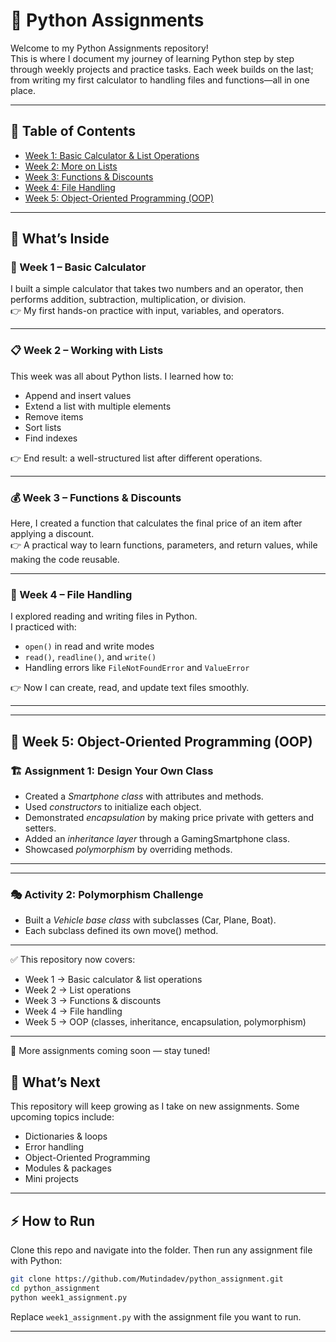 # 📘 Python Assignments  

Welcome to my Python Assignments repository!  
This is where I document my journey of learning Python step by step through weekly projects and practice tasks. Each week builds on the last; from writing my first calculator to handling files and functions—all in one place.  

---

## 📑 Table of Contents
- [Week 1: Basic Calculator & List Operations](#-week-1-basic-calculator--list-operations)
- [Week 2: More on Lists](#-week-2-more-on-lists)
- [Week 3: Functions & Discounts](#-week-3-functions--discounts)
- [Week 4: File Handling](#-week-4-file-handling)
- [Week 5: Object-Oriented Programming (OOP)](#-week-5-object-oriented-programming-oop)

---

## 🚀 What’s Inside  

### 🧮 Week 1 – Basic Calculator  
I built a simple calculator that takes two numbers and an operator, then performs addition, subtraction, multiplication, or division.  
👉 My first hands-on practice with input, variables, and operators.  

---

### 📋 Week 2 – Working with Lists  
This week was all about Python lists. I learned how to:  
- Append and insert values  
- Extend a list with multiple elements  
- Remove items  
- Sort lists  
- Find indexes  

👉 End result: a well-structured list after different operations.  

---

### 💰 Week 3 – Functions & Discounts  
Here, I created a function that calculates the final price of an item after applying a discount.  
👉 A practical way to learn functions, parameters, and return values, while making the code reusable.  

---

### 📂 Week 4 – File Handling  
I explored reading and writing files in Python.  
I practiced with:  
- `open()` in read and write modes  
- `read()`, `readline()`, and `write()`  
- Handling errors like `FileNotFoundError` and `ValueError`  

👉 Now I can create, read, and update text files smoothly.  

---

---

## 📘 Week 5: Object-Oriented Programming (OOP)

### 🏗 Assignment 1: Design Your Own Class
- Created a *Smartphone class* with attributes and methods.  
- Used *constructors* to initialize each object.  
- Demonstrated *encapsulation* by making price private with getters and setters.  
- Added an *inheritance layer* through a GamingSmartphone class.  
- Showcased *polymorphism* by overriding methods.

---
---

### 🎭 Activity 2: Polymorphism Challenge
- Built a *Vehicle base class* with subclasses (Car, Plane, Boat).  
- Each subclass defined its own move() method.  

---

✅ This repository now covers:  
- Week 1 → Basic calculator & list operations  
- Week 2 → List operations  
- Week 3 → Functions & discounts  
- Week 4 → File handling  
- Week 5 → OOP (classes, inheritance, encapsulation, polymorphism)  

---

🚀 More assignments coming soon — stay tuned!



## 🔮 What’s Next  
This repository will keep growing as I take on new assignments. Some upcoming topics include:  
- Dictionaries & loops  
- Error handling  
- Object-Oriented Programming  
- Modules & packages  
- Mini projects  

---

## ⚡ How to Run  
Clone this repo and navigate into the folder. Then run any assignment file with Python:  

```bash
git clone https://github.com/Mutindadev/python_assignment.git
cd python_assignment
python week1_assignment.py
```
Replace `week1_assignment.py` with the assignment file you want to run.

---
